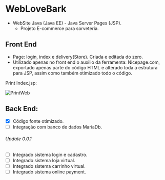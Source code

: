 # WebLoveBark

- WebSite Java (Java EE) - Java Server Pages (JSP).
  - Projeto E-commerce para sorveteria. 

## Front End
  - Page: login, index e delivery(Store). Criada e editada do zero. 
  - Utilizado apenas no front end o auxilio da ferramenta: Nicepage.com, exportado apenas parte do código HTML e alterado toda a estrutura para JSP, assim como também otimizado todo o código.
  
Print Index.jsp:

![PrintWeb](https://user-images.githubusercontent.com/13875554/172953414-b6910b00-3079-4395-b712-9edba34e42f0.PNG)


## Back End:
  
  - [x] Código fonte otimizado.
  - [ ] Integração com banco de dados MariaDb.

###### Update 0.0.1 

  - [ ] Integrado sistema login e cadastro.
  - [ ] Integrado sistema loja virtual.
  - [ ] Integrado sistema carrinho virtual.
  - [ ] Integrado sistema online payment.
